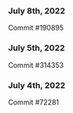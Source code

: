 ### July 8th, 2022

Commit #190895

### July 5th, 2022

Commit #314353


### July 4th, 2022

Commit #72281
